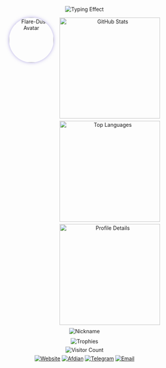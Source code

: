 <p align="center">
  <img src="https://readme-typing-svg.herokuapp.com?font=Orbitron&size=28&duration=3000&pause=1000&color=6a5acd&center=true&vCenter=true&width=700&lines=欢迎来到Flare-Dust的主页;探索未来·代码与星辰" alt="Typing Effect">
</p>

<!-- 顶部头像 + 卡片横排 -->
<p align="center" style="margin-bottom:8px;">
  <!-- 左侧头像 -->
  <img src="https://avatars.githubusercontent.com/Flare-Dust" alt="Flare-Dust Avatar" width="120" style="border-radius:50%; box-shadow:0 0 10px rgba(106,90,205,0.5); display:inline-block; vertical-align:top; margin-right:12px;">
  
  <!-- 右侧卡片 -->
  <span style="display:inline-block; vertical-align:top;">
    <img src="https://github-readme-stats.vercel.app/api?username=Flare-Dust&show_icons=true&theme=tokyonight&hide_title=true&count_private=true" width="270" style="display:block; margin-bottom:6px;" alt="GitHub Stats">
    <img src="https://github-readme-stats.vercel.app/api/top-langs/?username=Flare-Dust&layout=compact&theme=tokyonight&hide_border=true" width="270" style="display:block; margin-bottom:6px;" alt="Top Languages">
    <img src="https://github-profile-summary-cards.vercel.app/api/cards/profile-details?username=Flare-Dust&theme=tokyonight" width="270" style="display:block;" alt="Profile Details">
  </span>
</p>

<!-- 昵称 -->
<p align="center" style="margin-top:4px; margin-bottom:10px;">
  <img src="https://readme-typing-svg.herokuapp.com?font=Orbitron&size=18&duration=2500&pause=800&color=00BFFF&center=true&vCenter=true&width=140&lines=Flare-Dust" alt="Nickname">
</p>

<!-- 成就奖杯 -->
<p align="center" style="margin:6px 0 6px 0;">
  <img src="https://github-profile-trophy.vercel.app/?username=Flare-Dust&theme=tokyonight&no-frame=true&row=1&column=6&margin-w=4&margin-h=4" alt="Trophies">
</p>

<!-- 访客计数器 -->
<p align="center" style="margin:6px 0 6px 0;">
  <img src="https://count.getloli.com/@Flare-Dust?name=Flare-Dust&theme=morden-num&padding=4&offset=0&align=center&scale=1&pixelated=1&darkmode=auto" alt="Visitor Count">
</p>

<!-- 社交徽章 -->
<p align="center" style="margin:6px 0 12px 0;">
  <a href="https://ShiningDust.XYZ"><img src="https://img.shields.io/badge/Website-ShiningDust.XYZ-6a5acd?style=for-the-badge&logo=google-chrome&logoColor=white" alt="Website"></a>
  <a href="https://afdian.com/a/Shining_Dust"><img src="https://img.shields.io/badge/Afdian-Support-ff69b4?style=for-the-badge&logo=githubsponsors&logoColor=white" alt="Afdian"></a>
  <a href="https://t.me/Shining_Dust"><img src="https://img.shields.io/badge/Telegram-Chat-1e90ff?style=for-the-badge&logo=telegram&logoColor=white" alt="Telegram"></a>
  <a href="mailto:Shining_Dust@outlook.com"><img src="https://img.shields.io/badge/Email-Contact-00ffcc?style=for-the-badge&logo=microsoft-outlook&logoColor=white" alt="Email"></a>
</p>